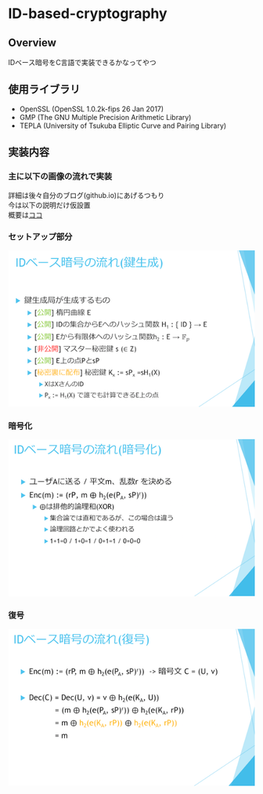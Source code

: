 # ID-based-cryptography

## Overview
IDベース暗号をC言語で実装できるかなってやつ
  
## 使用ライブラリ
 - OpenSSL (OpenSSL 1.0.2k-fips  26 Jan 2017)
 - GMP (The GNU Multiple Precision Arithmetic Library)
 - TEPLA (University of Tsukuba Elliptic Curve and Pairing Library)
 
 
 ## 実装内容
 ### 主に以下の画像の流れで実装
 詳細は後々自分のブログ(github.io)にあげるつもり  
 今は以下の説明だけ仮設置  
 概要は[ココ](https://github.com/jpfaw/ID-based-cryptography/blob/README_file/images/ID%E3%83%98%E3%82%99%E3%83%BC%E3%82%B9%E6%9A%97%E5%8F%B7%E3%81%AE%E5%AE%9F%E8%A3%85.pdf)
 
 ### セットアップ部分
 ![鍵生成](https://github.com/jpfaw/ID-based-cryptography/blob/README_file/images/key_create.png?raw=true)
 
 ### 暗号化
  ![暗号化](https://github.com/jpfaw/ID-based-cryptography/blob/README_file/images/encode.png?raw=true)
  
  ### 復号
   ![復号](https://github.com/jpfaw/ID-based-cryptography/blob/README_file/images/decode.png?raw=true)
